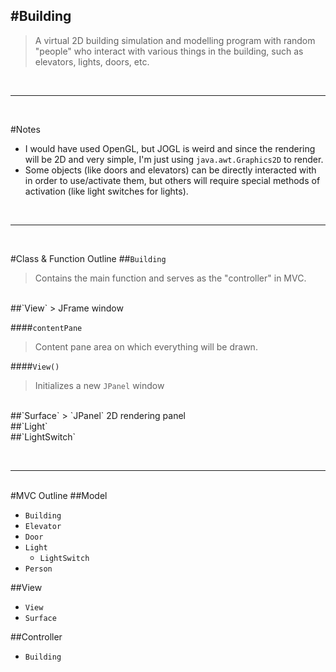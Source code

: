 #Building
---------
> A virtual 2D building simulation and modelling program with random "people" who interact with various things in the building, such as elevators, lights, doors, etc.

<br><hr><br>

#Notes
- I would have used OpenGL, but JOGL is weird and since the rendering will be 2D and very simple, I'm just using `java.awt.Graphics2D` to render.
- Some objects (like doors and elevators) can be directly interacted with in order to use/activate them, but others will require special methods of activation (like light switches for lights).

<br><hr><br>

#Class & Function Outline
##`Building`
> Contains the main function and serves as the "controller" in MVC.

<br>
##`View`
> JFrame window

####`contentPane`
> Content pane area on which everything will be drawn.

####`View()`
> Initializes a new `JPanel` window

<br>
##`Surface`
> `JPanel` 2D rendering panel



<br>
##`Light`



<br>
##`LightSwitch`


<br><hr><br>
#MVC Outline
##Model
- `Building`
- `Elevator`
- `Door`
- `Light`
	- `LightSwitch`
- `Person`

##View
- `View`
- `Surface`

##Controller
- `Building`











